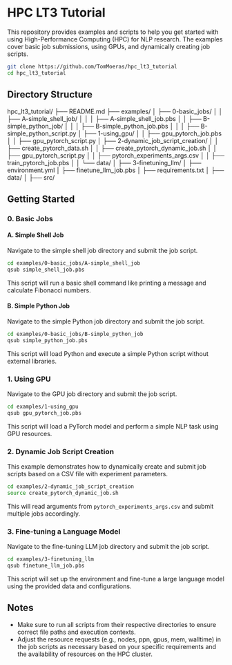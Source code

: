 # HPC LT3 Tutorial

This repository provides examples and scripts to help you get started with using High-Performance Computing (HPC) for NLP research. The examples cover basic job submissions, using GPUs, and dynamically creating job scripts.

```sh
git clone https://github.com/TomMoeras/hpc_lt3_tutorial
cd hpc_lt3_tutorial
```

## Directory Structure

hpc_lt3_tutorial/
├── README.md
├── examples/
│ ├── 0-basic_jobs/
│ │ ├── A-simple_shell_job/
│ │ │ ├── A-simple_shell_job.pbs
│ │ ├── B-simple_python_job/
│ │ │ ├── B-simple_python_job.pbs
│ │ │ ├── B-simple_python_script.py
│ ├── 1-using_gpu/
│ │ ├── gpu_pytorch_job.pbs
│ │ ├── gpu_pytorch_script.py
│ ├── 2-dynamic_job_script_creation/
│ │ ├── create_pytorch_data.sh
│ │ ├── create_pytorch_dynamic_job.sh
│ │ ├── gpu_pytorch_script.py
│ │ ├── pytorch_experiments_args.csv
│ │ ├── train_pytorch_job.pbs
│ │ └── data/
│ ├── 3-finetuning_llm/
│ ├── environment.yml
│ ├── finetune_llm_job.pbs
│ ├── requirements.txt
│ ├── data/
│ ├── src/

## Getting Started

### 0. Basic Jobs

#### A. Simple Shell Job

Navigate to the simple shell job directory and submit the job script.

```sh
cd examples/0-basic_jobs/A-simple_shell_job
qsub simple_shell_job.pbs
```

This script will run a basic shell command like printing a message and calculate Fibonacci numbers.

#### B. Simple Python Job

Navigate to the simple Python job directory and submit the job script.

```sh
cd examples/0-basic_jobs/B-simple_python_job
qsub simple_python_job.pbs
```

This script will load Python and execute a simple Python script without external libraries.

### 1. Using GPU

Navigate to the GPU job directory and submit the job script.

```sh
cd examples/1-using_gpu
qsub gpu_pytorch_job.pbs
```

This script will load a PyTorch model and perform a simple NLP task using GPU resources.

### 2. Dynamic Job Script Creation

This example demonstrates how to dynamically create and submit job scripts based on a CSV file with experiment parameters.

```sh
cd examples/2-dynamic_job_script_creation
source create_pytorch_dynamic_job.sh
```

This will read arguments from `pytorch_experiments_args.csv` and submit multiple jobs accordingly.

### 3. Fine-tuning a Language Model

Navigate to the fine-tuning LLM job directory and submit the job script.

```sh
cd examples/3-finetuning_llm
qsub finetune_llm_job.pbs
```

This script will set up the environment and fine-tune a large language model using the provided data and configurations.

## Notes

- Make sure to run all scripts from their respective directories to ensure correct file paths and execution contexts.
- Adjust the resource requests (e.g., nodes, ppn, gpus, mem, walltime) in the job scripts as necessary based on your specific requirements and the availability of resources on the HPC cluster.